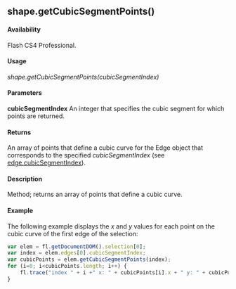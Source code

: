 ## shape.getCubicSegmentPoints()

#### Availability

Flash CS4 Professional.

#### Usage

*shape.getCubicSegmentPoints(cubicSegmentIndex)*

#### Parameters

**cubicSegmentIndex** An integer that specifies the cubic segment for which points are returned.

#### Returns

An array of points that define a cubic curve for the Edge object that corresponds to the specified *cubicSegmentIndex*
(see [edge.cubicSegmentIndex](../Edge_object/edge.md)).

#### Description

Method; returns an array of points that define a cubic curve.

#### Example

The following example displays the *x* and *y* values for each point on the cubic curve of the first edge of the selection:

```javascript
var elem = fl.getDocumentDOM().selection[0]; 
var index = elem.edges[0].cubicSegmentIndex;
var cubicPoints = elem.getCubicSegmentPoints(index); 
for (i=0; i<cubicPoints.length; i++) {
    fl.trace("index " + i +" x: " + cubicPoints[i].x + " y: " + cubicPoints[i].y);
}

```